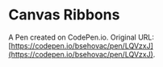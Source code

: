 # Canvas Ribbons

A Pen created on CodePen.io. Original URL: [https://codepen.io/bsehovac/pen/LQVzxJ](https://codepen.io/bsehovac/pen/LQVzxJ).

